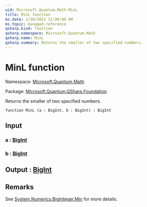 ```yaml
---
uid: Microsoft.Quantum.Math.MinL
title: MinL function
ms.date: 1/30/2021 12:00:00 AM
ms.topic: managed-reference
qsharp.kind: function
qsharp.namespace: Microsoft.Quantum.Math
qsharp.name: MinL
qsharp.summary: Returns the smaller of two specified numbers.
---
```


# MinL function

Namespace: [Microsoft.Quantum.Math](xref:Microsoft.Quantum.Math)

Package: [Microsoft.Quantum.QSharp.Foundation](https://nuget.org/packages/Microsoft.Quantum.QSharp.Foundation)


Returns the smaller of two specified numbers.

```qsharp
function MinL (a : BigInt, b : BigInt) : BigInt
```


## Input

### a : [BigInt](xref:microsoft.quantum.lang-ref.bigint)




### b : [BigInt](xref:microsoft.quantum.lang-ref.bigint)





## Output : [BigInt](xref:microsoft.quantum.lang-ref.bigint)



## Remarks

See [System.Numerics.BigInteger.Min](https://docs.microsoft.com/dotnet/api/system.numerics.biginteger.min) for more details.